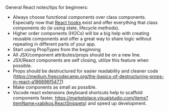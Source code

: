 General React notes/tips for beginners:

 - Always choose functional components over class components. Especially now that [React hooks](https://reactjs.org/docs/hooks-intro.html) exist and offer everything that class components do (ie using state, lifecycle methods).
 - Higher order components (HOCs) will be a big help with creating reusable components and offer a great way to share logic without repeating in different parts of your app.
 - Start using PropTypes from the beginning
 - All JSX/component attributes/props should be on a new line.
 - JSX/React components are self closing, utilize this feature when possible.
 - Props should be destructured for easier readability and cleaner code (https://medium.freecodecamp.org/the-basics-of-destructuring-props-in-react-a196696f5477)
 - Make components as small as possible.
 - Vscode react extensions (keyboard shortcuts help to scaffold components faster, https://marketplace.visualstudio.com/items?itemName=xabikos.ReactSnippets) and speed up development.
